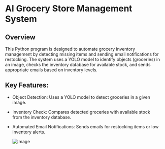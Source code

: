 # AI Grocery Store Management System

## Overview
This Python program is designed to automate grocery inventory management by detecting missing items and sending email notifications for restocking. The system uses a YOLO model to identify objects (groceries) in an image, checks the inventory database for available stock, and sends appropriate emails based on inventory levels.

## Key Features:
- Object Detection: Uses a YOLO model to detect groceries in a given image.
- Inventory Check: Compares detected groceries with available stock from the inventory database.
- Automated Email Notifications: Sends emails for restocking items or low inventory alerts.

  ![image](https://github.com/user-attachments/assets/2b47f565-00f5-4a0d-a83a-1165e45d1526)
